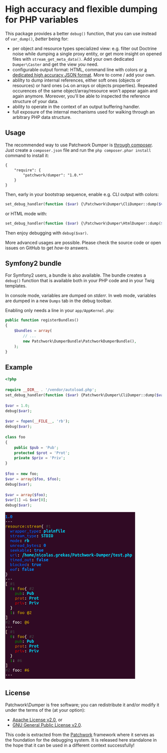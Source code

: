 High accuracy and flexible dumping for PHP variables
====================================================

This package provides a better `debug()` function, that you can use instead of
`var_dump()`, *better* being for:

- per object and resource types specialized view: e.g. filter out Doctrine noise
  while dumping a single proxy entity, or get more insight on opened files with
  `stream_get_meta_data()`. Add your own dedicated `Dumper\Caster` and get the
  view *you* need.
- configurable output format: HTML, command line with colors or [a dedicated high
  accuracy JSON format](doc/json-spec-en.md).
  More to come / add your own.
- ablilty to dump internal references, either soft ones (objects or resources)
  or hard ones (`=&` on arrays or objects properties). Repeated occurences of
  the same object/array/resource won't appear again and again anymore. Moreover,
  you'll be able to inspected the reference structure of your data.
- ability to operate in the context of an output buffering handler.
- full exposure of the internal mechanisms used for walking through an arbitrary
  PHP data structure.

Usage
-----

The recommended way to use Patchwork Dumper is [through composer](http://getcomposer.org).
Just create a `composer.json` file and run the `php composer.phar install`
command to install it:

    {
        "require": {
            "patchwork/dumper": "1.0.*"
        }
    }

Then, early in your bootstrap sequence, enable e.g. CLI output with colors:

```php
set_debug_handler(function ($var) {\Patchwork\Dumper\CliDumper::dump($var);});
```

or HTML mode with:

```php
set_debug_handler(function ($var) {\Patchwork\Dumper\HtmlDumper::dump($var);});
```

Then enjoy debugging with `debug($var)`.

More advanced usages are possible. Please check the source code or open issues on
GitHub to get *how-to* answers.

Symfony2 bundle
---------------

For Symfony2 users, a bundle is also available. The bundle creates a `debug()`
function that is available both in your PHP code and in your Twig templates.

In console mode, variables are dumped on *stderr*. In web mode, variables are
dumped in a new `Dumps` tab in the debug toolbar.

Enabling only needs a line in your `app/AppKernel.php`:

```php
public function registerBundles()
{
    $bundles = array(
        // ...
        new Patchwork\DumperBundle\PatchworkDumperBundle(),
    );
}
```

Example
-------

```php
<?php

require __DIR__ . '/vendor/autoload.php';
set_debug_handler(function ($var) {Patchwork\Dumper\CliDumper::dump($var); echo "---\n";});

$var = 1.0;
debug($var);

$var = fopen(__FILE__, 'rb');
debug($var);

class foo
{
    public $pub = 'Pub';
    protected $prot = 'Prot';
    private $priv = 'Priv';
}

$foo = new foo;
$var = array($foo, $foo);
debug($var);

$var = array($foo);
$var[1] =& $var[0];
debug($var);
```

![Example output](doc/cli-example.png)

License
-------

Patchwork\Dumper is free software; you can redistribute it and/or modify it under
the terms of the (at your option):
- [Apache License v2.0](http://apache.org/licenses/LICENSE-2.0.txt), or
- [GNU General Public License v2.0](http://gnu.org/licenses/gpl-2.0.txt).

This code is extracted from the [Patchwork](http://pa.tchwork.com/) framework
where it serves as the foundation for the debugging system. It is released here
standalone in the hope that it can be used in a different context successfully!
